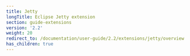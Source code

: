 ```yaml
---
title: Jetty
longTitle: Eclipse Jetty extension
section: guide-extensions
version: '2.2'
weight: 20
redirect_to: /documentation/user-guide/2.2/extensions/jetty/overview
has_children: true
---
```

